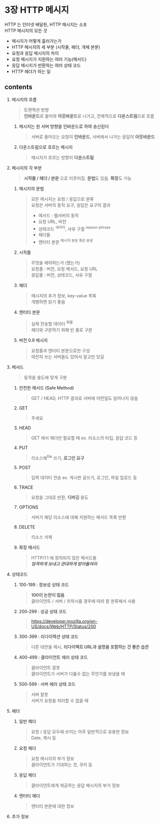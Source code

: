 <h1>3장 HTTP 메시지</h1>

>

HTTP 는 인터넷 배달원, HTTP 메시지는 소포  
HTTP 메시지의 모든 것

- 메시지가 어떻게 흘러가는가
- HTTP 메시지의 세 부분 (시작줄, 헤더, 개체 본문)
- 요청과 응답 메시지의 차이
- 요청 메시지가 지원하는 여러 기능(메서드)
- 응답 메시지가 반환하는 여러 상태 코드
- HTTP 헤더가 하는 일

<h2>contents</h2>

1. 메시지의 흐름
   > 트랜잭션 방향  
   > **인바운드**로 들어와 **아웃바운드**로 나가고, 전체적으로 **다운스트림**으로 흐름

    1. 메시지는 원 서버 방향을 인바운드로 하여 송신된다
       > 서버로 들어오는 요청이 **인바운드**, 서버에서 나가는 응답이 **아웃바운드**

    2. 다운스트림으로 흐르는 메시지
       > 메시지가 흐르는 방향이 **다운스트림**

2. 메시지의 각 부분
   > **시작줄 / 헤더 / 본문** 으로 이루어짐. **문법**도 있음. **확장**도 가능

    1. 메시지의 문법
       > 모든 메시지는 요청 / 응답으로 분류     
       요청은 서버의 동작 요구, 응답은 요구의 결과
       > - 메서드 : 웹서버의 동작
       > - 요청 URL, 버전
       > - 상태코드 <sup>세자리</sup>, 사유 구절 <sup>reason-phrase</sup>
       > - 헤더들
       > - 엔터티 본문 <sup>메시지 본문 혹은 본문</sup>

    2. 시작줄
       > 무엇을 해야하는가 (했는가)   
       요청줄 : 버전, 요청 메서드, 요청 URL   
       응답줄 : 버전, 상태코드, 사유 구절

    3. 헤더
       > 메시지의 추가 정보, key-value 목록  
       개행하면 읽기 좋음

    4. 엔터티 본문
       > 실제 전송할 데이터 <sup>화물</sup>   
       헤더와 구분하기 위해 빈 줄로 구분

    5. 버전 0.9 메시지
       > 요청줄과 엔터티 본문으로만 구성  
       여전히 쓰는 서버들도 있어서 알고만 있길

3. 메서드
   > 동작을 용도에 맞게 구분

    1. 안전한 메서드 (Safe Method)
       > GET / HEAD, HTTP 결과로 서버에 어떤일도 일어나지 않음

    2. GET
       > 주세요

    3. HEAD
       > GET 에서 헤더만 필요할 때
       ex. 리소스의 타입, 응답 코드 등

    4. PUT
       > 리소스에<sup>file</sup> 쓰기, **로그인 요구**

    5. POST
       > 입력 데이터 전송
       ex. 게시판 글쓰기, 로그인, 파일 업로드 등

    6. TRACE
       > 요청을 그대로 반환, **디버깅** 용도

    7. OPTIONS
       > 서버가 해당 리소스에 대해 지원하는 메서드 목록 반환

    8. DELETE
       > 리소스 삭제

    9. 확장 메서드
       > HTTP/1.1 에 정의되지 않은 메서드들  
       _**엄격하게 보내고 관대하게 받아들여라**_

4. 상태코드
    1. 100-199 : 정보성 상태 코드
       > **100이 논란이 많음**  
       클라이언트 / 서버 / 프락시를 경우에 따라 잘 분류해서 사용

    2. 200-299 : 성공 상태 코드
       > https://developer.mozilla.org/en-US/docs/Web/HTTP/Status/200

    3. 300-399 : 리다이렉션 상태 코드
       > 다른 대안을 제시, **리다이렉트 URL과 설명을 포함하는 건 좋은 습관**

    4. 400-499 : 클라이언트 에러 상태 코드
       > 클라이언트 잘못  
       클라이언트가 서버가 다룰수 없는 무언가를 보냈을 때

    5. 500-599 : 서버 에러 상태 코드
       > 서버 잘못  
       서버가 요청을 처리할 수 없을 때
5. 헤더
    1. 일반 헤더
       > 요청 / 응답 모두에 쓰이는 아주 일반적으로 유용한 정보   
       Date, 캐시 등

    2. 요청 헤더
       > 요청 메시지의 부가 정보   
       클라이언트가 기대하는 것, 쿠키 등

    3. 응답 헤더
       > 클라이언트에게 제공하는 응답 메시지의 부가 정보

    4. 엔터티 헤더
       > 엔터티 본문에 대한 정보

6. 추가 정보